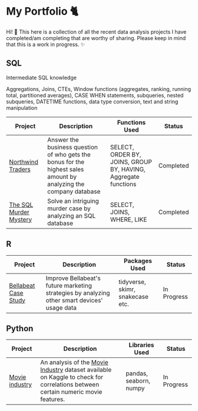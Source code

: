 # My Portfolio :cat2:

Hi! :wave: 
This here is a collection of all the recent data analysis projects I have completed/am completing that are worthy of sharing. Please keep in mind that this is a work in progress. :sparkles:

## SQL

Intermediate SQL knowledge

Aggregations, Joins, CTEs, Window functions (aggregates, ranking, running total, partitioned averages), CASE WHEN statements, subqueries, nested subqueries, DATETIME functions, data type conversion, text and string manipulation

| Project | Description | Functions Used | Status |
| --- | --- | --- | --- |
| [Northwind Traders](https://github.com/tubako/northwind-trades#readme) | Answer the business question of who gets the bonus for the highest sales amount by analyzing the company database | SELECT, ORDER BY, JOINS, GROUP BY, HAVING, Aggregate functions | Completed |
| [The SQL Murder Mystery](https://github.com/tubako/the-sql-murder-mystery) | Solve an intriguing murder case by analyzing an SQL database | SELECT, JOINS, WHERE, LIKE | Completed |

## R

| Project | Description | Packages Used | Status |
| --- | --- | --- | --- |
| [Bellabeat Case Study](https://github.com/tubako/bellabeat-case-study#readme) | Improve Bellabeat's future marketing strategies by analyzing other smart devices' usage data | tidyverse, skimr, snakecase etc. | In Progress |

## Python

| Project | Description | Libraries Used | Status |
| --- | --- | --- | --- |
| [Movie industry](https://github.com/tubako/movie-industry) | An analysis of the [Movie Industry](https://www.kaggle.com/datasets/danielgrijalvas/movies) dataset available on Kaggle to check for correlations between certain numeric movie features. | pandas, seaborn, numpy | In Progress |

